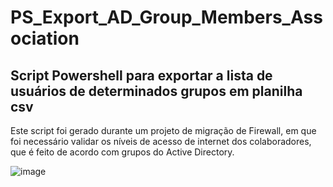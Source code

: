 # PS_Export_AD_Group_Members_Association
## Script Powershell para exportar a lista de usuários de determinados grupos em planilha csv


Este script foi gerado durante um projeto de migração de Firewall, em que foi necessário validar os níveis de acesso de internet dos colaboradores, que é feito de acordo com grupos do Active Directory.


![image](https://user-images.githubusercontent.com/91758384/136706992-8a70aab2-17d6-49c0-a5dd-e5af95dc9fd4.png)
